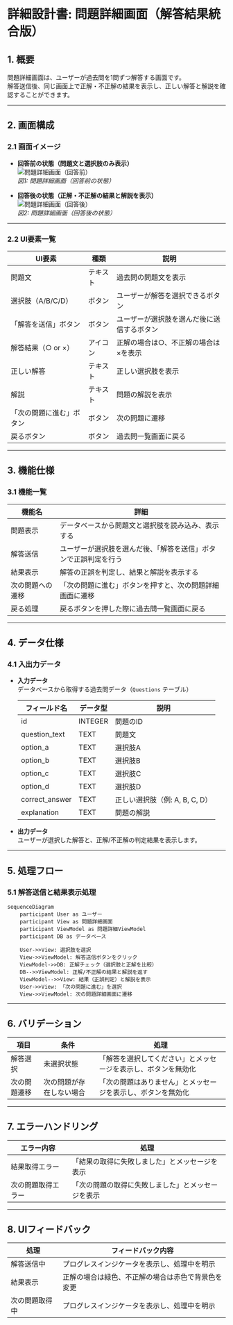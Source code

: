 # **詳細設計書: 問題詳細画面（解答結果統合版）**

## **1. 概要**
問題詳細画面は、ユーザーが過去問を1問ずつ解答する画面です。  
解答送信後、同じ画面上で正解・不正解の結果を表示し、正しい解答と解説を確認することができます。

---

## **2. 画面構成**

### **2.1 画面イメージ**

- **回答前の状態（問題文と選択肢のみ表示）**  
  ![問題詳細画面（回答前）](./img/問題詳細.png)  
  *図1: 問題詳細画面（回答前の状態）*

- **回答後の状態（正解・不正解の結果と解説を表示）**  
  ![問題詳細画面（回答後）](./img/回答.png)  
  *図2: 問題詳細画面（回答後の状態）*

---

### **2.2 UI要素一覧**

| UI要素               | 種類           | 説明                                   |
|----------------------|----------------|----------------------------------------|
| 問題文               | テキスト        | 過去問の問題文を表示                   |
| 選択肢（A/B/C/D）     | ボタン          | ユーザーが解答を選択できるボタン       |
| 「解答を送信」ボタン   | ボタン          | ユーザーが選択肢を選んだ後に送信するボタン |
| 解答結果（○ or ×）    | アイコン        | 正解の場合は○、不正解の場合は×を表示  |
| 正しい解答            | テキスト        | 正しい選択肢を表示                    |
| 解説                  | テキスト        | 問題の解説を表示                      |
| 「次の問題に進む」ボタン| ボタン          | 次の問題に遷移                        |
| 戻るボタン            | ボタン          | 過去問一覧画面に戻る                  |

---

## **3. 機能仕様**

### **3.1 機能一覧**

| 機能名               | 詳細                                                 |
|----------------------|------------------------------------------------------|
| 問題表示              | データベースから問題文と選択肢を読み込み、表示する    |
| 解答送信              | ユーザーが選択肢を選んだ後、「解答を送信」ボタンで正誤判定を行う |
| 結果表示              | 解答の正誤を判定し、結果と解説を表示する             |
| 次の問題への遷移       | 「次の問題に進む」ボタンを押すと、次の問題詳細画面に遷移 |
| 戻る処理              | 戻るボタンを押した際に過去問一覧画面に戻る            |

---

## **4. データ仕様**

### **4.1 入出力データ**

- **入力データ**  
  データベースから取得する過去問データ（`Questions` テーブル）

  | フィールド名        | データ型    | 説明                              |
  |--------------------|------------|-----------------------------------|
  | id                 | INTEGER    | 問題のID                         |
  | question_text      | TEXT       | 問題文                            |
  | option_a           | TEXT       | 選択肢A                          |
  | option_b           | TEXT       | 選択肢B                          |
  | option_c           | TEXT       | 選択肢C                          |
  | option_d           | TEXT       | 選択肢D                          |
  | correct_answer     | TEXT       | 正しい選択肢（例: A, B, C, D）   |
  | explanation        | TEXT       | 問題の解説                       |

- **出力データ**  
  ユーザーが選択した解答と、正解/不正解の判定結果を表示します。

---

## **5. 処理フロー**

### **5.1 解答送信と結果表示処理**

```mermaid
sequenceDiagram
    participant User as ユーザー
    participant View as 問題詳細画面
    participant ViewModel as 問題詳細ViewModel
    participant DB as データベース

    User->>View: 選択肢を選択
    View->>ViewModel: 解答送信ボタンをクリック
    ViewModel->>DB: 正解チェック（選択肢と正解を比較）
    DB-->>ViewModel: 正解/不正解の結果と解説を返す
    ViewModel-->>View: 結果（正誤判定）と解説を表示
    User->>View: 「次の問題に進む」を選択
    View->>ViewModel: 次の問題詳細画面に遷移
```

---

## **6. バリデーション**

| 項目        | 条件                      | 処理                                                |
|-------------|---------------------------|----------------------------------------------------|
| 解答選択     | 未選択状態                | 「解答を選択してください」とメッセージを表示し、ボタンを無効化 |
| 次の問題遷移 | 次の問題が存在しない場合  | 「次の問題はありません」とメッセージを表示し、ボタンを無効化 |

---

## **7. エラーハンドリング**

| エラー内容          | 処理                                                |
|---------------------|-----------------------------------------------------|
| 結果取得エラー       | 「結果の取得に失敗しました」とメッセージを表示       |
| 次の問題取得エラー   | 「次の問題の取得に失敗しました」とメッセージを表示   |

---

## **8. UIフィードバック**

| 処理               | フィードバック内容                                   |
|--------------------|-----------------------------------------------------|
| 解答送信中          | プログレスインジケータを表示し、処理中を明示        |
| 結果表示            | 正解の場合は緑色、不正解の場合は赤色で背景色を変更 |
| 次の問題取得中      | プログレスインジケータを表示し、処理中を明示        |
